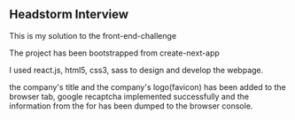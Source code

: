 ## Headstorm Interview

This is my solution to the front-end-challenge

The project has been bootstrapped from create-next-app

I used react.js, html5, css3, sass to design and develop the webpage. 

the company's title and the company's logo(favicon) has been added to the browser tab, google recaptcha implemented successfully 
and the information from the for has been dumped to the browser console.
